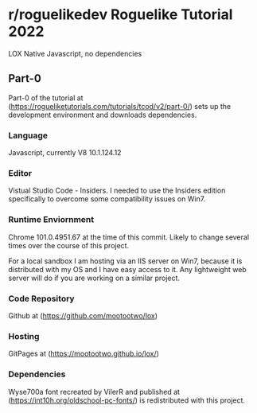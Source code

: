 # r/roguelikedev Roguelike Tutorial 2022
LOX
Native Javascript, no dependencies

##  Part-0
Part-0 of the tutorial at (https://rogueliketutorials.com/tutorials/tcod/v2/part-0/) sets up the development environment and downloads dependencies.

### Language
Javascript, currently V8 10.1.124.12 

### Editor
Vistual Studio Code - Insiders.  I needed to use the Insiders edition specifically to overcome some compatibility issues on Win7.

### Runtime Enviornment
Chrome 101.0.4951.67 at the time of this commit.  Likely to change several times over the course of this project.

For a local sandbox I am hosting via an IIS server on Win7, because it is distributed with my OS and I have easy access to it.  Any lightweight web server will do if you are working on a similar project.

### Code Repository
Github at (https://github.com/mootootwo/lox)

### Hosting
GitPages at (https://mootootwo.github.io/lox/)

### Dependencies
Wyse700a font recreated by VilerR and published at (https://int10h.org/oldschool-pc-fonts/) is redistributed with this project.